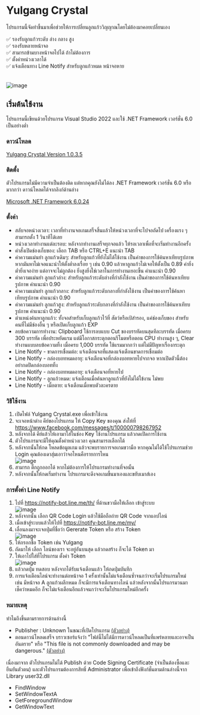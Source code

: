 # Yulgang Crystal
โปรแกรมนี้จัดทำขึ้นมาเพื่อช่วยให้การเปลี่ยนลูกแก้ววิญญาณโดยไม่ต้องมาคอยเปลี่ยนเอง

✅ รองรับลูกแก้วระดับ ล่าง กลาง สูง\
✅ รองรับหลายหน้าจอ\
✅ สามารถข้ามบางหน้าจอไปได้ ถ้าไม่ต้องการ\
✅ ตั้งค่าหน่วงเวลาได้\
✅ แจ้งเตือนทาง Line Notify สำหรับลูกแก้วหมด หน้าจอหาย\
<br/>
<br/>
![image](https://github.com/meawmuay/yulgang-crystal/assets/50597818/cb8e015f-da56-464e-8a21-e1575dda93b7)

## เริ่มต้นใช้งาน

โปรแกรมนี้เขียนด้วยโปรแกรม Visual Studio 2022 และใช้ .NET Framework เวอร์ชั่น 6.0 เป็นอย่างต่ำ
### ดาวน์โหลด
[Yulgang Crystal Version 1.0.3.5](https://github.com/meawmuay/yulgang-crystal/releases/download/v1.0.3.5/Yulgang.Crystal.rar "Yulgang Crystal Latest Version")

### ติดตั้ง
ตัวโปรแกรมไม่มีความจำเป็นต้องติด แต่หากคุณยังไม่ได้ลง .NET Framework เวอร์ชั่น 6.0 หรือมากกว่า ดาวน์โหลดได้จากลิงก์ด้านล่าง

[Microsoft .NET Framework 6.0.24](https://dotnet.microsoft.com/en-us/download/dotnet/thank-you/runtime-desktop-6.0.24-windows-x64-installer "Microsoft .NET Framework 6.0.24 ")

### ตั้งค่า
- สลับจอหน่วงเวลา: เวลาที่ทำงานจอเกมเสร็จสิ้นแล้วให้หน่วงเวลาที่จะไปจอถัดไป เครื่องแรง ๆ สามารถตั้ง 1 วินาทีได้เลย
- หน่วงเวลาทำงานแต่ละรอบ: หลังจากทำงานเสร็จทุกจอแล้ว ให้รอเวลาเพื่อที่จะเริ่มทำงานอีกครั้ง
- คำสั่งเปิดช่องเก็บของ: เลือก TAB หรือ CTRL+E แนะนำ TAB
- ค่าความแม่นยำ ลูกแก้วเดิมๆ: สำหรับลูกแก้วที่ยังไม่ได้ใช้งาน เป็นค่าของการใช้ค้นหาเทียบรูปภาพ หากมันหาไม่เจอแนะนำให้ตั้งต่ำลงเรื่อย ๆ เช่น 0.90 แล้วหาลูกแก้วไม่เจอให้ตั้งเป็น 0.89 ค่ายิ่งต่ำยิ่งเจอง่าย แต่อาจจะไม่ถูกต้อง ยิ่งสูงยิ่งใช่เวลาในการทำงานเยอะขึ้น ค่าแนะนำ 0.90
- ค่าความแม่นยำ ลูกแก้วล่าง: สำหรับลูกแก้วระดับล่างที่กำลังใช้งาน เป็นค่าของการใช้ค้นหาเทียบรูปภาพ ค่าแนะนำ 0.90
- ค่าความแม่นยำ ลูกแก้วกลาง: สำหรับลูกแก้วระดับกลางที่กำลังใช้งาน เป็นค่าของการใช้ค้นหาเทียบรูปภาพ ค่าแนะนำ 0.90
- ค่าความแม่นยำ ลูกแก้วสูง: สำหรับลูกแก้วระดับกลางที่กำลังใช้งาน เป็นค่าของการใช้ค้นหาเทียบรูปภาพ ค่าแนะนำ 0.90
- ตำแหน่งค้นหาลูกแก้ว: ทั้งจอสำหรับเก็บลูกแก้วไว้ที่ สัตว์หรือเป้สำรอง, แค่ช่องเก็บของ สำหรับคนที่ไม่มีช่องอื่น ๆ หรือเปิดเก็บลูกแก้ว EXP
- ลบข้อความการทำงาน: Clipboard ใช้การลบแบบ Cut ของบรรทัดบนสุดทีละบรรทัด เมื่อครบ 300 บรรทัด เพื่อประหยัดแรม แต่มีโอกาสกระตุกตอนรีโมตหรือตอน CPU ทำงานสูง ๆ, Clear ทำงานแบบลบข้อความทิ้ง เมื่อครบ 1,000 บรรทัด ใช้แรมมากกว่า แต่ไม่มีปัญหาเรื่องกระตุก
- Line Notify - ขาดการเชื่อมต่อ: แจ้งเตือนจอที่แสดงแจ้งเตือนขาดการเชื่อมต่อ
- Line Notify - กล่องบอทหมดอายุ: แจ้งเตือนจอที่กล่องบอทหายไปจากจอ หากเปิดตัวนี้ต้องอย่ากดปิดกล่องบอททิ้ง
- Line Notify - กล่องบอทหมดอายุ: แจ้งเตือนจอที่หายไป
- Line Notify - ลูกแก้วหมด: แจ้งเตือนเมื่อค้นหาลูกแก้วที่ยังไม่ได้ใข้งาน ไม่พบ
- Line Notify - เมื่อตาย: แจ้งเตือนเมื่อพบตัวละครตาย

### วิธีใช้งาน
1. เปิดไฟล์ Yulgang Crystal.exe เพื่อเข้าใช้งาน
2. จะเจอหน้าต่าง คีย์ของโปรแกรม ให้ Copy Key ของคุณ ส่งให้ที่ https://www.facebook.com/messages/t/100000798267952
3. หลังจากได้ คีย์แล้วให้เอามาใส่ในช่อง Key ใช้งานโปรแกรม แล้วกดเปิดการใช้งาน
4. ตัวโปรแกรมจะมีให้คุณตั้งค่าหน่วงเวลา คุณสามารถเลือกได้
5. หลังจากนั้นให้กด โหลดข้อมูลเกม แล้วจะพบรายการจอเกมขวามือ หากคุณไม่ได้ใช้โปรแกรมช่วย Login คุณต้องเดาสุ่มเอาว่าจอไหนคือรายการไหน\
   ![image](https://github.com/meawmuay/yulgang-crystal/assets/50597818/79d11a48-ab93-45f4-b0fb-1745872e81f3)
6. สามารถ ติ๊กถูกออกได้ หากไม่ต้องการให้โปรแกรมทำงานที่จอนั้น
7. หลังจากนั้นให้กดเริ่มทำงาน โปรแกรมจะดึงจอเกมขึ้นมาเองและขยับเมาส์เอง

### การตั้งค่า Line Notify
1. ไปที่ https://notify-bot.line.me/th/ ที่ด้านขวามือให้เลือก เข้าสู่ระบบ\
   ![image](https://github.com/meawmuay/yulgang-crystal/assets/50597818/18026902-ac92-4075-8fc9-7ec91cb361d6)
2. หลังจากนั้น เลือก QR Code Login แล้วใช้มือถือถ่าย QR Code จากแอปไลน์
3. เมื่อเข้าสู่ระบบแล้วให้ไปที่ https://notify-bot.line.me/my/
4. เลื่อนลงมาจะเจอปุ่มที่ชื่อว่า Gererate Token หรือ สร้าง Token\
   ![image](https://github.com/meawmuay/yulgang-crystal/assets/50597818/c75e53b7-3119-4093-8669-a9b8ecd569c1)
5. ให้กรอกชื่อ Token เช่น Yulgang
6. ถัดมาให้ เลือก ไลน์ของเรา จะอยู่อันบนสุด แล้วกดสร้าง ก็จะได้ Token มา
7. ให้เอาไปใส่ที่โปรแกรม ตั้งค่า Token\
   ![image](https://github.com/meawmuay/yulgang-crystal/assets/50597818/5a86dd18-040d-4cdd-b73d-65069e7d81ea)
8. แล้วกดปุ่ม ทดสอบ หลังจากได้รับแจ้งเตือนแล้ว ให้กดปุ่มบันทึก
9. การแจ้งเตือนไลน์จะทำงานต่อหน้าจอ 1 ครั้งเท่านั้นไม่แจ้งเตือนซ้ำจนกว่าจะเริ่มโปรแกรมใหม่ เช่น มีหน้าจอ A ลูกแก้วผลึกหมด ก็จะมีการแจ้งเตือนทางไลน์ แล้วหลังจากนั้นโปรแกรมวนมาเช็คว่าหมดอีก ก็จะไม่แจ้งเตือนอีกแล้วจนกว่าจะเริ่มโปรแกรมใหม่อีกครั้ง




### หมายเหตุ
ทำไมถึงขึ้นตามรายการด้านล่างนี้
- Publisher : Unknown ในขณะที่เปิดโปรแกรม [(ตัวอย่าง)](https://i.imgur.com/peSlQDG.png "(ตัวอย่าง)")
- ตอนดาวน์โหลดเสร็จ บราวเซอร์แจ้งว่า "ไฟล์นี้ไม่ได้มีการดาวน์โหลดเป็นที่แพร่หลายและอาจเป็นอันตราย" หรือ "This file is not commonly downloaded and may be dangerous." [(ตัวอย่าง)](https://i.imgur.com/FkxEtZs.png "(ตัวอย่าง)")

เนื่องมาจาก ตัวโปรแกรมไม่ได้ Publish ด้วย Code Signing Certificate (จำเป็นต้องซื้อและยืนยันตัวตน) และตัวโปรแกรมต้องการสิทธิ์ Administrator เพื่อเข้าถึงฟังก์ชั่นตามด้านล่างนี้จาก Library user32.dll
- FindWindow
- SetWindowTextA
- GetForegroundWindow
- GetWindowText
